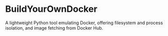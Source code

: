 # BuildYourOwnDocker
A lightweight Python tool emulating Docker, offering filesystem and process isolation, and image fetching from Docker Hub.
